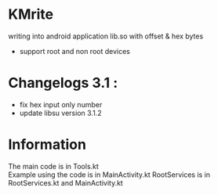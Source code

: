 # KMrite
writing into android application lib.so with offset &amp; hex bytes <br />
- support root and non root devices

# Changelogs 3.1 :
- fix hex input only number
- update libsu version 3.1.2

# Information
The main code is in Tools.kt <br />
Example using the code is in MainActivity.kt
RootServices is in RootServices.kt and MainActivity.kt